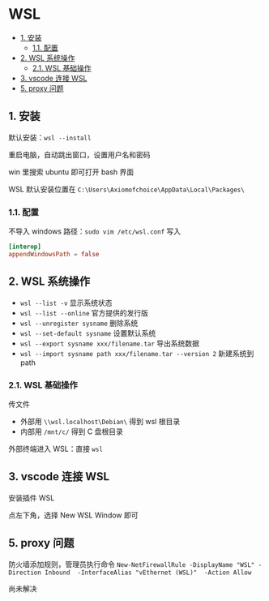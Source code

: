 # WSL

- [1. 安装](#1-安装)
  - [1.1. 配置](#11-配置)
- [2. WSL 系统操作](#2-wsl-系统操作)
  - [2.1. WSL 基础操作](#21-wsl-基础操作)
- [3. vscode 连接 WSL](#3-vscode-连接-wsl)
- [5. proxy 问题](#5-proxy-问题)

## 1. 安装

默认安装：`wsl --install`

重启电脑，自动跳出窗口，设置用户名和密码

win 里搜索 ubuntu 即可打开 bash 界面

WSL 默认安装位置在 `C:\Users\Axiomofchoice\AppData\Local\Packages\`

### 1.1. 配置

不导入 windows 路径：`sudo vim /etc/wsl.conf` 写入

```conf
[interop]
appendWindowsPath = false
```

## 2. WSL 系统操作

- `wsl --list -v` 显示系统状态
- `wsl --list --online` 官方提供的发行版
- `wsl --unregister sysname` 删除系统
- `wsl --set-default sysname` 设置默认系统
- `wsl --export sysname xxx/filename.tar` 导出系统数据
- `wsl --import sysname path xxx/filename.tar --version 2` 新建系统到 path

### 2.1. WSL 基础操作

传文件

- 外部用 `\\wsl.localhost\Debian\` 得到 wsl 根目录
- 内部用 `/mnt/c/` 得到 C 盘根目录

外部终端进入 WSL：直接 `wsl`

## 3. vscode 连接 WSL

安装插件 WSL

点左下角，选择 New WSL Window 即可

## 5. proxy 问题

防火墙添加规则，管理员执行命令 `New-NetFirewallRule -DisplayName "WSL" -Direction Inbound  -InterfaceAlias "vEthernet (WSL)"  -Action Allow`

尚未解决
